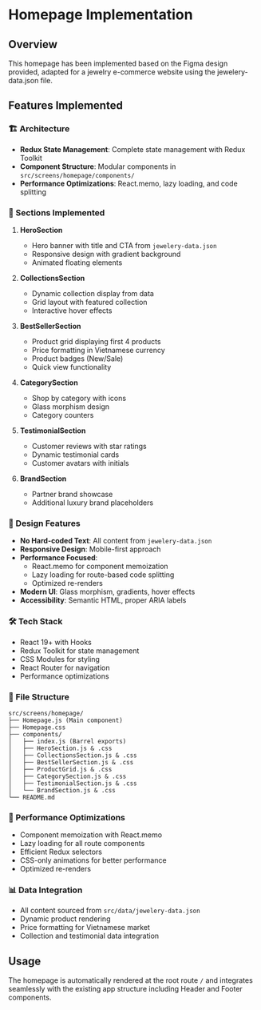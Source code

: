 # Homepage Implementation

## Overview
This homepage has been implemented based on the Figma design provided, adapted for a jewelry e-commerce website using the jewelery-data.json file.

## Features Implemented

### 🏗️ Architecture
- **Redux State Management**: Complete state management with Redux Toolkit
- **Component Structure**: Modular components in `src/screens/homepage/components/`
- **Performance Optimizations**: React.memo, lazy loading, and code splitting

### 📱 Sections Implemented

1. **HeroSection**
   - Hero banner with title and CTA from `jewelery-data.json`
   - Responsive design with gradient background
   - Animated floating elements

2. **CollectionsSection**
   - Dynamic collection display from data
   - Grid layout with featured collection
   - Interactive hover effects

3. **BestSellerSection**
   - Product grid displaying first 4 products
   - Price formatting in Vietnamese currency
   - Product badges (New/Sale)
   - Quick view functionality

4. **CategorySection**
   - Shop by category with icons
   - Glass morphism design
   - Category counters

5. **TestimonialSection**
   - Customer reviews with star ratings
   - Dynamic testimonial cards
   - Customer avatars with initials

6. **BrandSection**
   - Partner brand showcase
   - Additional luxury brand placeholders

### 🎨 Design Features
- **No Hard-coded Text**: All content from `jewelery-data.json`
- **Responsive Design**: Mobile-first approach
- **Performance Focused**: 
  - React.memo for component memoization
  - Lazy loading for route-based code splitting
  - Optimized re-renders
- **Modern UI**: Glass morphism, gradients, hover effects
- **Accessibility**: Semantic HTML, proper ARIA labels

### 🛠️ Tech Stack
- React 19+ with Hooks
- Redux Toolkit for state management
- CSS Modules for styling
- React Router for navigation
- Performance optimizations

### 📁 File Structure
```
src/screens/homepage/
├── Homepage.js (Main component)
├── Homepage.css
├── components/
│   ├── index.js (Barrel exports)
│   ├── HeroSection.js & .css
│   ├── CollectionsSection.js & .css
│   ├── BestSellerSection.js & .css
│   ├── ProductGrid.js & .css
│   ├── CategorySection.js & .css
│   ├── TestimonialSection.js & .css
│   └── BrandSection.js & .css
└── README.md
```

### 🚀 Performance Optimizations
- Component memoization with React.memo
- Lazy loading for all route components
- Efficient Redux selectors
- CSS-only animations for better performance
- Optimized re-renders

### 📊 Data Integration
- All content sourced from `src/data/jewelery-data.json`
- Dynamic product rendering
- Price formatting for Vietnamese market
- Collection and testimonial data integration

## Usage
The homepage is automatically rendered at the root route `/` and integrates seamlessly with the existing app structure including Header and Footer components. 